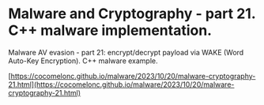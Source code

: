 # Malware and Cryptography - part 21. C++ malware implementation.

Malware AV evasion - part 21: encrypt/decrypt payload via WAKE (Word Auto-Key Encryption). C++ malware example.    

[https://cocomelonc.github.io/malware/2023/10/20/malware-cryptography-21.html](https://cocomelonc.github.io/malware/2023/10/20/malware-cryptography-21.html)     
